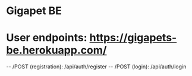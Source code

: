 # Gigapet BE

# User endpoints: https://gigapets-be.herokuapp.com/
-- /POST (registration): /api/auth/register
-- /POST (login): /api/auth/login